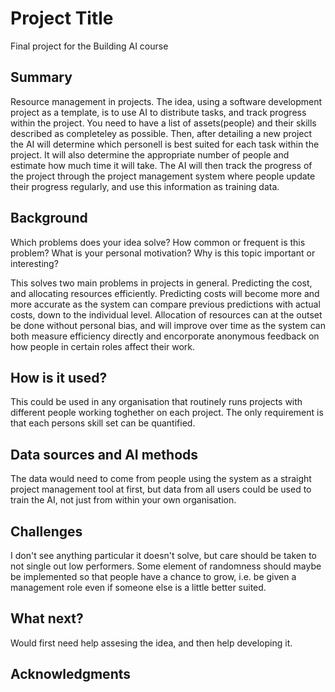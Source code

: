 <!-- This is the markdown template for the final project of the Building AI course, 
created by Reaktor Innovations and University of Helsinki. 
Copy the template, paste it to your GitHub README and edit! -->

# Project Title

Final project for the Building AI course

## Summary

Resource management in projects. The idea, using a software development project as a template, is to use AI to distribute tasks, and track progress within
the project. You need to have a list of assets(people) and their skills described as completeley as possible. Then, after detailing a new project the AI will
determine which personell is best suited for each task within the project. It will also determine the appropriate number of people and estimate how much
time it will take.
The AI will then track the progress of the project through the project management system where people update their progress regularly, and use this information as training data.


## Background

Which problems does your idea solve? How common or frequent is this problem? What is your personal motivation? Why is this topic important or interesting?

This solves two main problems in projects in general. Predicting the cost, and allocating resources efficiently.
Predicting costs will become more and more accurate as the system can compare previous predictions with actual costs, down to the individual level.
Allocation of resources can at the outset be done without personal bias, and will improve over time as the system can both measure efficiency directly and encorporate anonymous feedback on how people in certain roles affect their work.

## How is it used?

This could be used in any organisation that routinely runs projects with different people working toghether on each project. The only requirement is that
each persons skill set can be quantified.

## Data sources and AI methods
The data would need to come from people using the system as a straight project management tool at first, but data from all users could be used to train the AI, not just from within your own organisation.

## Challenges

I don't see anything particular it doesn't solve, but care should be taken to not single out low performers. Some element of randomness should maybe be implemented so that people have a chance to grow, i.e. be given a management role even if someone else is a little better suited.

## What next?

Would first need help assesing the idea, and then help developing it.


## Acknowledgments
